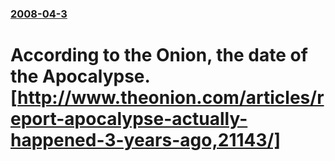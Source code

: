 ### [2008-04-3](/news/2008/04/3/index.md)

#  According to the Onion, the date of the Apocalypse. [http://www.theonion.com/articles/report-apocalypse-actually-happened-3-years-ago,21143/]



